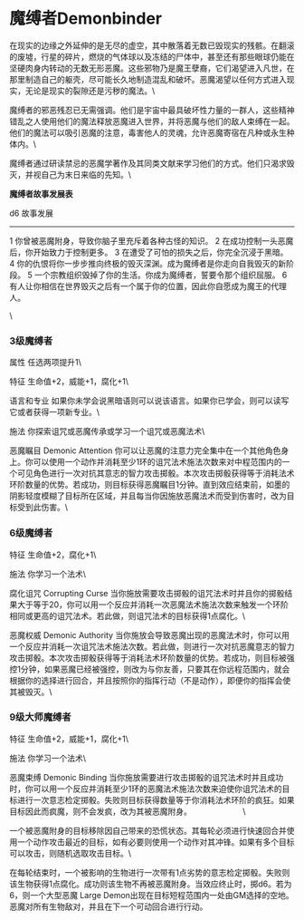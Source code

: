 # 魔缚者Demonbinder 

在现实的边缘之外延伸的是无尽的虚空，其中散落着无数已毁现实的残骸。在翻滚的废墟，行星的碎片，燃烧的气体球以及冻结的尸体中，甚至还有那些眼球仍能在坚硬肉身内转动的无数无形恶魔。这些邪物乃是魔王孽裔，它们渴望进入凡世，在那里制造自己的躯壳，尽可能长久地制造混乱和破坏。恶魔渴望以任何方式进入现实，无论是现实的裂隙还是污秽的魔法。\

魔缚者的邪恶残忍已无需强调。他们是宇宙中最具破坏性力量的一群人，这些精神错乱之人使用他们的魔法释放恶魔进入世界，并将恶魔与他们的敌人束缚在一起。他们的魔法可以吸引恶魔的注意，毒害他人的灵魂，允许恶魔寄宿在凡种或永生种体内。\

魔缚者通过研读禁忌的恶魔学著作及其同类文献来学习他们的方式。他们只渴求毁灭，并视自己为末日来临的先知。\

**魔缚者故事发展表**

  d6   故事发展
  ---- ----------------------------------------------------------------------------
  1    你曾被恶魔附身，导致你脑子里充斥着各种古怪的知识。
  2    在成功控制一头恶魔后，你开始致力于控制更多。
  3    在遭受了可怕的损失之后，你完全沉浸于黑暗。
  4    你的仇恨将你一步步推向终极的毁灭深渊。成为魔缚者是你走向自我毁灭的新阶段。
  5    一个宗教组织毁掉了你的生活。你成为魔缚者，誓要令那个组织屈服。
  6    有人让你相信在世界毁灭之后有一个属于你的位置，因此你自愿成为魔王的代理人。

\

### 3级魔缚者 

属性 任选两项提升1\

特征 生命值+2，威能+1，腐化+1\

语言和专业
如果你未学会说黑暗语则可以说该语言。如果你已学会，则可以读写它或者获得一项新专业。\

施法 你探索诅咒或恶魔传承或学习一个诅咒或恶魔法术\

恶魔瞩目 Demonic Attention
你可以让恶魔的注意力完全集中在一个其他角色身上。你可以使用一个动作并消耗至少1环的诅咒法术施法次数来对中程范围内的一个可见角色进行一次对抗其意志的智力攻击掷骰。本次攻击掷骰获得等于消耗法术环阶数量的优势。若成功，则目标获得恶魔瞩目1分钟。直到效应结束前，如墨的阴影轻度模糊了目标所在区域，并且每当你因施放恶魔法术而受到伤害时，改为目标受到此伤害。\

### 6级魔缚者 

特征 生命值+2，腐化+1\

施法 你学习一个法术\

腐化诅咒 Corrupting Curse
当你施放需要攻击掷骰的诅咒法术时并且你的掷骰结果大于等于20，你可以用一个反应并消耗一次恶魔法术施法次数来触发一个环阶相同或更高的诅咒法术。若此做，则诅咒法术的目标获得1点腐化。\

恶魔权威 Demonic Authority
当你施放会导致恶魔出现的恶魔法术时，你可以用一个反应并消耗一次诅咒法术施法次数。若此做，则进行一次对抗恶魔意志的智力攻击掷骰。本次攻击掷骰获得等于消耗法术环阶数量的优势。若成功，则目标被强控1分钟，如果恶魔已经被强控，则改为与你友善，只要其在你远程范围内，就会根据你的选择进行回合，并且按照你的指挥行动（不是动作），即便你的指挥会使其被毁灭。\

### 9级大师魔缚者 

特征 生命值+2，威能+1，腐化+1\

施法 你学习一个法术\

恶魔束缚 Demonic Binding
当你施放需要进行攻击掷骰的诅咒法术时并且成功时，你可以用一个反应并消耗至少1环的恶魔法术施法次数来迫使你诅咒法术的目标进行一次意志检定掷骰。失败则目标获得数量等于你消耗法术环阶的疯狂。如果目标因此而疯魔，则不会发疯，改为其被恶魔附身。                       \

一个被恶魔附身的目标移除因自己带来的恐慌状态。其每轮必须进行快速回合并使用一个动作攻击最近的目标，如有必要则使用一个动作对其冲锋。如果有多个目标可以攻击，则随机选取攻击目标。\

在每轮结束时，一个被影响的生物进行一次带有1点劣势的意志检定掷骰。失败则该生物获得1点腐化。成功则该生物不再被恶魔附身。当效应终止时，掷d6。若为6，则一个大型恶魔
Large
Demon出现在目标短程范围内一处由GM选择的空地。恶魔对所有生物敌对，并且在下一个可动回合进行行动。
